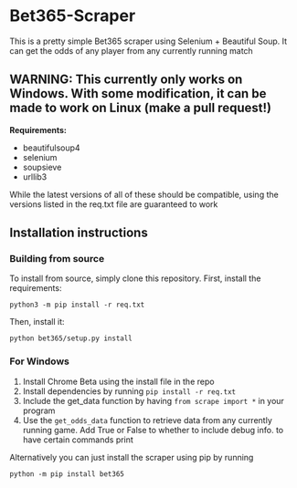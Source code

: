 # Bet365-Scraper
This is a pretty simple Bet365 scraper using Selenium + Beautiful Soup. It can get the odds of any player from any currently running match

## WARNING: This currently only works on Windows. With some modification, it can be made to work on Linux (make a pull request!)

<b>Requirements:</b>
* beautifulsoup4
* selenium
* soupsieve
* urllib3

<p>While the latest versions of all of these should be compatible, using the versions listed in the req.txt file are guaranteed to work</p>

## Installation instructions
### Building from source
To install from source, simply clone this repository. First, install the requirements:

`python3 -m pip install -r req.txt`

Then, install it:

`python bet365/setup.py install`

### For Windows
1. Install Chrome Beta using the install file in the repo
2. Install dependencies by running `pip install -r req.txt`
3. Include the get_data function by having `from scrape import *` in your program
4. Use the `get_odds_data` function to retrieve data from any currently running game. Add True or False to whether to include debug info. to have certain commands print 

Alternatively you can just install the scraper using pip by running

`python -m pip install bet365`
